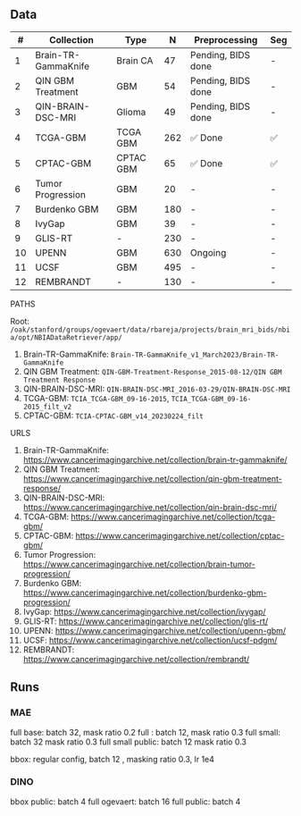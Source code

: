 
## Data

| #  | Collection               | Type       | N   | Preprocessing      | Seg |
|----|--------------------------|------------|-----|--------------------|-----|
| 1  | Brain-TR-GammaKnife      | Brain CA   | 47  | Pending, BIDS done | -   |
| 2  | QIN GBM Treatment        | GBM        | 54  | Pending, BIDS done | -   |
| 3  | QIN-BRAIN-DSC-MRI        | Glioma     | 49  | Pending, BIDS done | -   |
| 4  | TCGA-GBM                 | TCGA GBM   | 262 | ✅ Done             | ✅  |
| 5  | CPTAC-GBM                | CPTAC GBM  | 65  | ✅ Done             | ✅  |
| 6  | Tumor Progression        | GBM        | 20  | -                  | -   |
| 7  | Burdenko GBM             | GBM        | 180 | -                  | -   |
| 8  | IvyGap                   | GBM        | 39  | -                  | -   |
| 9  | GLIS-RT                  | -          | 230 | -                  | -   |
| 10 | UPENN                    | GBM        | 630 | Ongoing            | -   |
| 11 | UCSF                     | GBM        | 495 | -                  | -   |
| 12 | REMBRANDT                | -          | 130 | -                  | -   |

PATHS

Root: `/oak/stanford/groups/ogevaert/data/rbareja/projects/brain_mri_bids/nbia/opt/NBIADataRetriever/app/`

1. Brain-TR-GammaKnife: `Brain-TR-GammaKnife_v1_March2023/Brain-TR-GammaKnife`
2. QIN GBM Treatment: `QIN-GBM-Treatment-Response_2015-08-12/QIN GBM Treatment Response`
3. QIN-BRAIN-DSC-MRI: `QIN-BRAIN-DSC-MRI_2016-03-29/QIN-BRAIN-DSC-MRI`
4. TCGA-GBM: `TCIA_TCGA-GBM_09-16-2015`, `TCIA_TCGA-GBM_09-16-2015_filt_v2`
5. CPTAC-GBM: `TCIA-CPTAC-GBM_v14_20230224_filt`

URLS

1. Brain-TR-GammaKnife: https://www.cancerimagingarchive.net/collection/brain-tr-gammaknife/
2. QIN GBM Treatment: https://www.cancerimagingarchive.net/collection/qin-gbm-treatment-response/
3. QIN-BRAIN-DSC-MRI: https://www.cancerimagingarchive.net/collection/qin-brain-dsc-mri/
4. TCGA-GBM: https://www.cancerimagingarchive.net/collection/tcga-gbm/
5. CPTAC-GBM: https://www.cancerimagingarchive.net/collection/cptac-gbm/
6. Tumor Progression: https://www.cancerimagingarchive.net/collection/brain-tumor-progression/
7. Burdenko GBM: https://www.cancerimagingarchive.net/collection/burdenko-gbm-progression/
8. IvyGap: https://www.cancerimagingarchive.net/collection/ivygap/
9. GLIS-RT: https://www.cancerimagingarchive.net/collection/glis-rt/
10. UPENN: https://www.cancerimagingarchive.net/collection/upenn-gbm/
11. UCSF: https://www.cancerimagingarchive.net/collection/ucsf-pdgm/
12. REMBRANDT: https://www.cancerimagingarchive.net/collection/rembrandt/



## Runs

### MAE
full base: batch 32, mask ratio 0.2
full : batch 12, mask ratio 0.3
full small: batch 32 mask ratio 0.3
full small public: batch 12 mask ratio 0.3

bbox: regular config, batch 12 , masking ratio 0.3, lr 1e4

### DINO
bbox public: batch 4
full ogevaert: batch 16
full public: batch 4